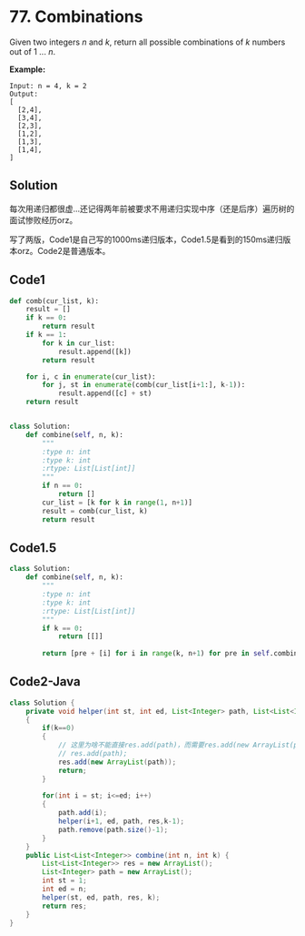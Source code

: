 # 77. Combinations

Given two integers *n* and *k*, return all possible combinations of *k* numbers out of 1 ... *n*.

**Example:**

```
Input: n = 4, k = 2
Output:
[
  [2,4],
  [3,4],
  [2,3],
  [1,2],
  [1,3],
  [1,4],
]
```



## Solution

每次用递归都很虚...还记得两年前被要求不用递归实现中序（还是后序）遍历树的面试惨败经历orz。

写了两版，Code1是自己写的1000ms递归版本，Code1.5是看到的150ms递归版本orz。Code2是普通版本。



## Code1

```python
def comb(cur_list, k):
    result = []
    if k == 0:
        return result
    if k == 1:
        for k in cur_list:
            result.append([k])
        return result

    for i, c in enumerate(cur_list):
        for j, st in enumerate(comb(cur_list[i+1:], k-1)):
            result.append([c] + st)
    return result


class Solution:
    def combine(self, n, k):
        """
        :type n: int
        :type k: int
        :rtype: List[List[int]]
        """
        if n == 0:
            return []
        cur_list = [k for k in range(1, n+1)]
        result = comb(cur_list, k)
        return result
```

## Code1.5

```python
class Solution:
    def combine(self, n, k):
        """
        :type n: int
        :type k: int
        :rtype: List[List[int]]
        """
        if k == 0:
            return [[]]
        
        return [pre + [i] for i in range(k, n+1) for pre in self.combine(i-1, k-1)]
```



## Code2-Java

```java
class Solution {
    private void helper(int st, int ed, List<Integer> path, List<List<Integer>> res, int k)
    {
        if(k==0)
        {
            // 这里为啥不能直接res.add(path)，而需要res.add(new ArrayList(path))呢？
            // res.add(path);
            res.add(new ArrayList(path));
            return;
        }
        
        for(int i = st; i<=ed; i++)
        {
            path.add(i);
            helper(i+1, ed, path, res,k-1);
            path.remove(path.size()-1);
        }
    }
    public List<List<Integer>> combine(int n, int k) {
        List<List<Integer>> res = new ArrayList();
        List<Integer> path = new ArrayList();
        int st = 1;
        int ed = n;
        helper(st, ed, path, res, k);
        return res;        
    }
}
```



